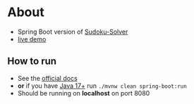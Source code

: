 # About
- Spring Boot version of [Sudoku-Solver](https://github.com/DynamiteBob17/Sudoku-Solver)
- [live demo](https://clipchamp.com/watch/KzHK0zzOggP)

## How to run
- See the [official docs](https://docs.spring.io/spring-boot/docs/1.5.16.RELEASE/reference/html/using-boot-running-your-application.html)
- **or** if you have [Java 17+](https://www.oracle.com/java/technologies/downloads/#java17) run `./mvnw clean spring-boot:run`
- Should be running on **localhost** on port 8080

